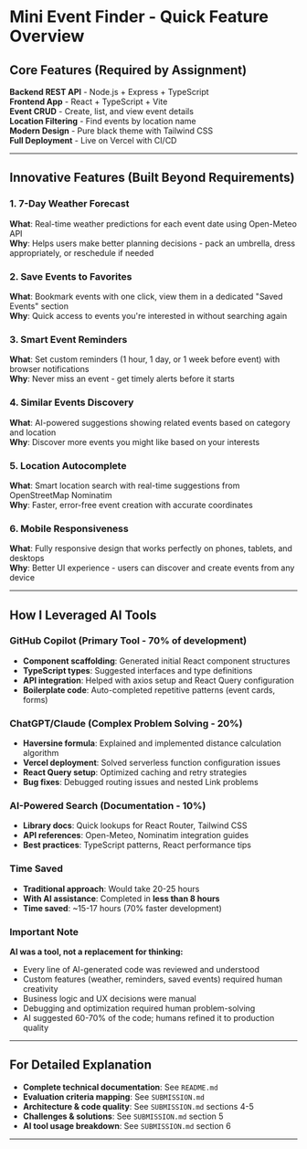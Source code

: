 # Mini Event Finder - Quick Feature Overview

## Core Features (Required by Assignment)

 **Backend REST API** - Node.js + Express + TypeScript  
 **Frontend App** - React + TypeScript + Vite  
 **Event CRUD** - Create, list, and view event details  
 **Location Filtering** - Find events by location name  
 **Modern Design** - Pure black theme with Tailwind CSS  
 **Full Deployment** - Live on Vercel with CI/CD

---

##  Innovative Features (Built Beyond Requirements)

### 1. **7-Day Weather Forecast**
**What**: Real-time weather predictions for each event date using Open-Meteo API  
**Why**: Helps users make better planning decisions - pack an umbrella, dress appropriately, or reschedule if needed

### 2. **Save Events to Favorites**
**What**: Bookmark events with one click, view them in a dedicated "Saved Events" section  
**Why**: Quick access to events you're interested in without searching again

### 3. **Smart Event Reminders**
**What**: Set custom reminders (1 hour, 1 day, or 1 week before event) with browser notifications  
**Why**: Never miss an event - get timely alerts before it starts

### 4. **Similar Events Discovery**
**What**: AI-powered suggestions showing related events based on category and location  
**Why**: Discover more events you might like based on your interests


### 5. **Location Autocomplete**
**What**: Smart location search with real-time suggestions from OpenStreetMap Nominatim  
**Why**: Faster, error-free event creation with accurate coordinates


### 6. **Mobile Responsiveness**
**What**: Fully responsive design that works perfectly on phones, tablets, and desktops  
**Why**: Better UI experience - users can discover and create events from any device


---

##  How I Leveraged AI Tools

### **GitHub Copilot** (Primary Tool - 70% of development)
- **Component scaffolding**: Generated initial React component structures
- **TypeScript types**: Suggested interfaces and type definitions
- **API integration**: Helped with axios setup and React Query configuration
- **Boilerplate code**: Auto-completed repetitive patterns (event cards, forms)

### **ChatGPT/Claude** (Complex Problem Solving - 20%)
- **Haversine formula**: Explained and implemented distance calculation algorithm
- **Vercel deployment**: Solved serverless function configuration issues
- **React Query setup**: Optimized caching and retry strategies
- **Bug fixes**: Debugged routing issues and nested Link problems

### **AI-Powered Search** (Documentation - 10%)
- **Library docs**: Quick lookups for React Router, Tailwind CSS
- **API references**: Open-Meteo, Nominatim integration guides
- **Best practices**: TypeScript patterns, React performance tips

###  **Time Saved**
- **Traditional approach**: Would take 20-25 hours
- **With AI assistance**: Completed in **less than 8 hours**
- **Time saved**: ~15-17 hours (70% faster development)


###  **Important Note**
**AI was a tool, not a replacement for thinking:**
- Every line of AI-generated code was reviewed and understood
- Custom features (weather, reminders, saved events) required human creativity
- Business logic and UX decisions were manual
- Debugging and optimization required human problem-solving
- AI suggested 60-70% of the code; humans refined it to production quality



---

##  For Detailed Explanation

- **Complete technical documentation**: See `README.md`
- **Evaluation criteria mapping**: See `SUBMISSION.md`
- **Architecture & code quality**: See `SUBMISSION.md` sections 4-5
- **Challenges & solutions**: See `SUBMISSION.md` section 5
- **AI tool usage breakdown**: See `SUBMISSION.md` section 6

---


